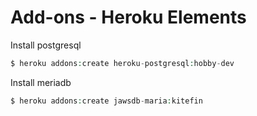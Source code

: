 # Add-ons - Heroku Elements
Install postgresql
```php
$ heroku addons:create heroku-postgresql:hobby-dev
```
Install meriadb 
```php
$ heroku addons:create jawsdb-maria:kitefin
```
